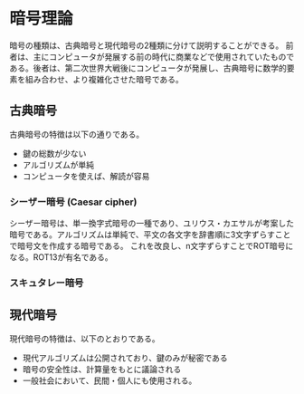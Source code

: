 # 暗号理論

暗号の種類は、古典暗号と現代暗号の2種類に分けて説明することができる。
前者は、主にコンピュータが発展する前の時代に商業などで使用されていたものである。後者は、第二次世界大戦後にコンピュータが発展し、古典暗号に数学的要素を組み合わせ、より複雑化させた暗号である。

## 古典暗号

古典暗号の特徴は以下の通りである。

* 鍵の総数が少ない
* アルゴリズムが単純
* コンピュータを使えば、解読が容易

### シーザー暗号 (Caesar cipher)

シーザー暗号は、単一換字式暗号の一種であり、ユリウス・カエサルが考案した暗号である。アルゴリズムは単純で、平文の各文字を辞書順に3文字ずらすことで暗号文を作成する暗号である。
これを改良し、n文字ずらすことでROT暗号になる。ROT13が有名である。

### スキュタレー暗号

## 現代暗号

現代暗号の特徴は、以下のとおりである。

* 現代アルゴリズムは公開されており、鍵のみが秘密である
* 暗号の安全性は、計算量をもとに議論される
* 一般社会において、民間・個人にも使用される。

